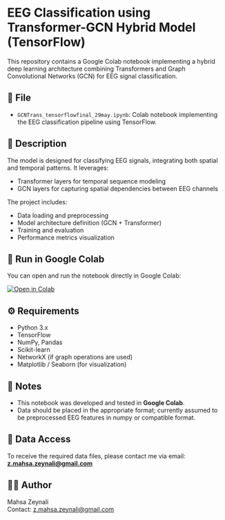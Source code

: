 
# EEG Classification using Transformer-GCN Hybrid Model (TensorFlow)

This repository contains a Google Colab notebook implementing a hybrid deep learning architecture combining Transformers and Graph Convolutional Networks (GCN) for EEG signal classification.

## 📁 File
- `GCNTrans_tensorflowfinal_29may.ipynb`: Colab notebook implementing the EEG classification pipeline using TensorFlow.

## 🧠 Description
The model is designed for classifying EEG signals, integrating both spatial and temporal patterns. It leverages:
- Transformer layers for temporal sequence modeling
- GCN layers for capturing spatial dependencies between EEG channels

The project includes:
- Data loading and preprocessing
- Model architecture definition (GCN + Transformer)
- Training and evaluation
- Performance metrics visualization

## 🚀 Run in Google Colab
You can open and run the notebook directly in Google Colab:

[![Open in Colab](https://colab.research.google.com/assets/colab-badge.svg)](https://colab.research.google.com/github/zeynali72/GCN_Transformer/blob/main/GCNTrans.ipynb)

## ⚙️ Requirements
- Python 3.x
- TensorFlow
- NumPy, Pandas
- Scikit-learn
- NetworkX (if graph operations are used)
- Matplotlib / Seaborn (for visualization)

## 📌 Notes
- This notebook was developed and tested in **Google Colab**.
- Data should be placed in the appropriate format; currently assumed to be preprocessed EEG features in numpy or compatible format.

## 📩 Data Access
To receive the required data files, please contact me via email: **z.mahsa.zeynali@gmail.com**

## 👩‍💻 Author
Mahsa Zeynali  
Contact: z.mahsa.zeynali@gmail.com
